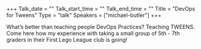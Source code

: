 +++
Talk_date = ""
Talk_start_time = ""
Talk_end_time = ""
Title = "DevOps for Tweens"
Type = "talk"
Speakers = ["michael-butler"]
+++

What’s better than teaching people DevOps Practices? Teaching TWEENS. Come here how my experience with taking a small group of 5th - 7th graders in their First Lego League club is going!

